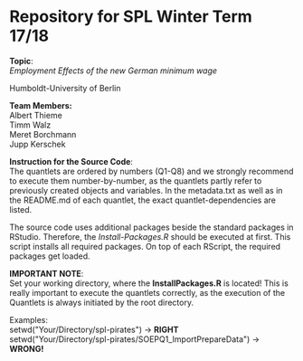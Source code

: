 # Repository for SPL Winter Term 17/18
**Topic**:  
*Employment Effects of the new German minimum wage*  

Humboldt-University of Berlin


**Team Members:**  
Albert Thieme  
Timm Walz  
Meret Borchmann  
Jupp Kerschek  


**Instruction for the Source Code**:  
The quantlets are ordered by numbers (Q1-Q8) and we strongly recommend to execute them number-by-number, as the quantlets partly refer to previously created objects and variables. In the metadata.txt as well as in the README.md of each quantlet, the exact quantlet-dependencies are listed.

The source code uses additional packages beside the standard packages in RStudio. Therefore, the *Install-Packages.R* should be executed at first. This script installs all required packages. On top of each RScript, the required packages get loaded.

**IMPORTANT NOTE**:  
Set your working directory, where the **InstallPackages.R** is located!
This is really important to execute the quantlets correctly, as the execution of the Quantlets is always initiated by the root directory.

Examples:  
setwd("Your/Directory/spl-pirates") -> **RIGHT**  
setwd("Your/Directory/spl-pirates/SOEPQ1_ImportPrepareData") -> **WRONG!**
